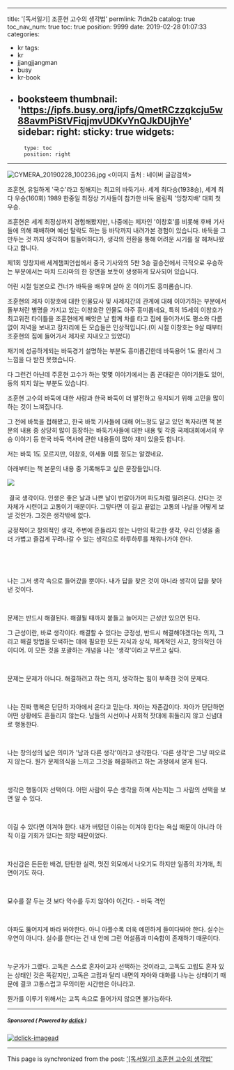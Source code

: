 
---
title: '[독서일기] 조훈현 고수의 생각법'
permlink: 7ldn2b
catalog: true
toc_nav_num: true
toc: true
position: 9999
date: 2019-02-28 01:07:33
categories:
- kr
tags:
- kr
- jjangjjangman
- busy
- kr-book
- booksteem
thumbnail: 'https://ipfs.busy.org/ipfs/QmetRCzzgkcju5w88avmPiStVFiqjmvUDKvYnQJkDUjhYe'
sidebar:
    right:
        sticky: true
widgets:
    -
        type: toc
        position: right
---


![CYMERA_20190228_100236.jpg](https://ipfs.busy.org/ipfs/QmetRCzzgkcju5w88avmPiStVFiqjmvUDKvYnQJkDUjhYe)
<이미지 출처 : 네이버 글감검색>

조훈현, 유일하게 '국수'라고 칭해지는 최고의 바둑기사.
세계 최다승(1938승), 세계 최다 우승(160회)
1989 한중일 최정상 기사들이 참가한 바둑 올림픽 '잉창지배' 대회 첫 우승.

조훈현은 세계 최정상까지 경험해봤지만, 나중에는 제자인 '이창호'를 비롯해 후배 기사들에 의해 패배하며 예선 탈락도 하는 등 바닥까지 내려가본 경험이 있습니다. 
바둑을 그만두는 것 까지 생각하며 힘들어하다가, 생각의 전환을 통해 어려운 시기를 잘 헤쳐나왔다고 합니다.

제1회 잉창지배 세계챔피언쉽에서 중국 기사와의 5판 3승 결승전에서 극적으로 우승하는 부분에서는 마치 드라마의 한 장면을 보듯이 생생하게 묘사되어 있습니다.

어린 시절 일본으로 건너가 바둑을 배우며 살아 온 이야기도 흥미롭습니다.

조훈현의 제자 이창호에 대한 인물묘사 및 사제지간의 관계에 대해 이야기하는 부분에서 돌부처란 별명을 가지고 있는 이창호란 인물도 아주 흥미롭네요, 특히 15세의 이창호가 최고위전 타이틀을 조훈현에게 빼앗은 날 함께 차를 타고 집에 들어가서도 평소와 다름없이 저녁을 보내고 잠자리에 든 모습들은 인상적입니다.(이 시절 이창호는 9살 때부터 조훈현의 집에 들어가서 제자로 지내오고 있었다)

재기에 성공하게되는 바둑경기 설명하는 부분도 흥미롭긴한데 바둑용어 1도 몰라서 그 느낌을 다 받진 못했습니다.

다 그런건 아닌데 주훈현 고수가 하는 몇몇 이야기에서는 좀 꼰대같은 이야기들도 있어, 동의 되지 않는 부분도 있습니다.

조훈현 고수의 바둑에 대한 사랑과 한국 바둑이 더 발전하고 유지되기 위해 고민을 많이 하는 것이 느껴집니다.

그 전에 바둑을 접해봤고, 한국 바둑 기사들에 대해 어느정도 알고 있던 독자라면 책 본문의 내용 중 상당히 많이 등장하는 바둑기사들에 대한 내용 및 각종 국제대회에서의 우승 이야기 등 한국 바둑 역사에 관한 내용들이 많아 재미 있을듯 합니다.

저는 바둑 1도 모르지만, 이창호, 이세돌 이름 정도는 알겠네요.





아래부터는 책 본문의 내용 중 기록해두고 싶은  문장들입니다.

​![](https://i.imgur.com/kEQh1N5.gif)

​
결국 생각이다. 인생은 좋은 날과 나쁜 날이 번갈아가며 파도처럼 밀려온다. 산다는 것 자체가 시련이고 고통이기 때문이다. 그렇다면 이 길고 끝없는 고통의 나날을 어떻게 보낼 것인가. 그것은 생각밖에 없다.

긍정적이고 창의적인 생각, 주변에 흔들리지 않는 나만의 확고한 생각, 우리 인생을 좀 더 가볍고 즐겁게 꾸려나갈 수 있는 생각으로 하루하루를 채워나가야 한다.

​

​

나는 그저 생각 속으로 들어갔을 뿐이다. 내가 답을 찾은 것이 아니라 생각이 답을 찾아낸 것이다.

​

문제는 반드시 해결된다. 해결될 때까지 붙들고 늘어지는 근성만 있으면 된다.

그 근성이란, 바로 생각이다. 해결할 수 있다는 긍정성, 반드시 해결해야겠다는 의지, 그리고 해결 방법을 모색하는 데에 필요한 모든 지식과 상식, 체계적인 사고, 창의적인 아이디어. 이 모든 것을 포괄하는 개념을 나는 '생각'이라고 부르고 싶다.

​

문제는 문제가 아니다. 해결하려고 하는 의지, 생각하는 힘이 부족한 것이 문제다.

​

나는 진짜 행복은 단단하 자아에서 온다고 믿는다. 자아는 자존감이다. 자아가 단단하면 어떤 상황에도 흔들리지 않는다. 남들의 시선이나 사회적 잣대에 휘둘리지 않고 신념대로 행동한다.

​

나는 창의성의 넓은 의미가 '남과 다른 생각'이라고 생각한다. '다른 생각'은 그냥 떠오르지 않는다. 뭔가 문제의식을 느끼고 그것을 해결하려고 하는 과정에서 얻게 된다.

​

생각은 행동이자 선택이다. 어떤 사람이 무슨 생각을 하며 사는지는 그 사람의 선택을 보면 알 수 있다.

​

이길 수 있다면 이겨야 한다. 내가 버텼던 이유는 이겨야 한다는 욕심 때문이 아니라 아직 이길 기회가 있다는 희망 때문이었다.

​

자신감은 든든한 배경, 탄탄한 실력, 멋진 외모에서 나오기도 하지만 일종의 자기애, 최면이기도 하다.

​

묘수를 잘 두는 것 보다 악수를 두지 않아야 이긴다. - 바둑 격언

​

아파도 뚫어지게 바라 봐야한다. 아니 아플수록 더욱 예민하게 들여다봐야 한다. 실수는 우연이 아니다. 실수를 한다는 건 내 안에 그런 어설픔과 미숙함이 존재하기 때문이다.

​

누군가가 그랬다. 고독은 스스로 혼자이고자 선택하는 것이라고, 고독도 고립도 혼자 있는 상태인 것은 똑같지만, 고독은 고립과 달리 내면의 자아와 대화를 나누는 상태이기 때문에 결코 고통스럽고 무의미한 시간만은 아니라고.

뭔가를 이루기 위해서는 고독 속으로 들어가지 않으면 불가능하다.



---

#####  <sub> **Sponsored ( Powered by [dclick](https://www.dclick.io) )** </sub>
[![dclick-imagead](https://s3.ap-northeast-2.amazonaws.com/dclick/image/snuff12/1551258834812.png)](https://api.dclick.io/v1/c?x=eyJhbGciOiJIUzI1NiIsInR5cCI6IkpXVCJ9.eyJjIjoibHVja3kyMDE1IiwicyI6IjdsZG4yYiIsImEiOlsiaS0yMDciXSwidXJsIjoiaHR0cHM6Ly9zdGVlbWl0LmNvbS9Ac3RlZW10dG8iLCJpYXQiOjE1NTEzMTYyMTQsImV4cCI6MTg2NjY3NjIxNH0.CZur01Ioxx22AHeRl3nmDxT8rmi9k0Jy7AOhsJ5MV1A)

- - -

This page is synchronized from the post: ['[독서일기] 조훈현 고수의 생각법'](https://steemit.com/@lucky2015/7ldn2b)
